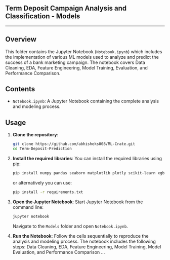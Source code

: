 ## Term Deposit Campaign Analysis and Classification - Models

----

## Overview

This folder contains the Jupyter Notebook (`Notebook.ipynb`) which includes the implementation of various ML models used to analyze and predict the success of a bank marketing campaign. The notebook covers Data Cleaning, EDA, Feature Engineering, Model Training, Evaluation, and Performance Comparison.

## Contents

- `Notebook.ipynb`: A Jupyter Notebook containing the complete analysis and modeling process.


## Usage

1. **Clone the repository**:
    ```bash
    git clone https://github.com/abhisheks008/ML-Crate.git
    cd Term-Deposit-Prediction
    ```

2. **Install the required libraries**:
    You can install the required libraries using pip:
    ```bash
    pip install numpy pandas seaborn matplotlib plotly scikit-learn xgboost
    ```

    or alternatively you can use:

    ```bash
    pip install -r requirements.txt
    ```

3. **Open the Jupyter Notebook**:
    Start Jupyter Notebook from the command line:

    ```bash
    jupyter notebook
    ```
    Navigate to the `Models` folder and open `Notebook.ipynb`.

4. **Run the Notebook**:
    Follow the cells sequentially to reproduce the analysis and modeling process. The notebook includes the following steps:
    Data Cleaning, EDA, Feature Engineering, Model Training, Model Evaluation, and Performance Comparison ...
    
